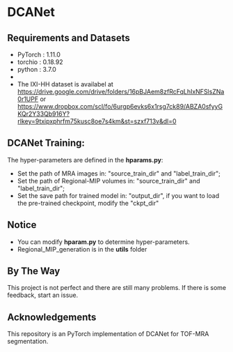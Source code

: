 # DCANet

## Requirements and Datasets
* PyTorch : 1.11.0
* torchio : 0.18.92
* python : 3.7.0
* 
* The IXI-HH dataset is availabel at https://drive.google.com/drive/folders/16pBJAem8zfRcFqLhIxNFSlsZNa0r1UPF or https://www.dropbox.com/scl/fo/6urgp6evks6x1rsg7ck89/ABZA0sfyyGKQr2Y33Qb916Y?rlkey=9txipxphrfm75kusc8oe7s4km&st=szxf713v&dl=0

## DCANet Training:
The hyper-parameters are defined in the **hparams.py**:
* Set the path of MRA images in: "source_train_dir" and "label_train_dir";
* Set the path of Regional-MIP volumes in: "source_train_dir" and "label_train_dir";
* Set the save path for trained model in: "output_dir", if you want to load the pre-trained checkpoint, modify the "ckpt_dir"


## Notice
* You can modify **hparam.py** to determine hyper-parameters.
* Regional_MIP_generation is in the **utils** folder


## By The Way
This project is not perfect and there are still many problems. If there is some feedback, start an issue.

## Acknowledgements
This repository is an PyTorch implementation of DCANet for TOF-MRA segmentation.
